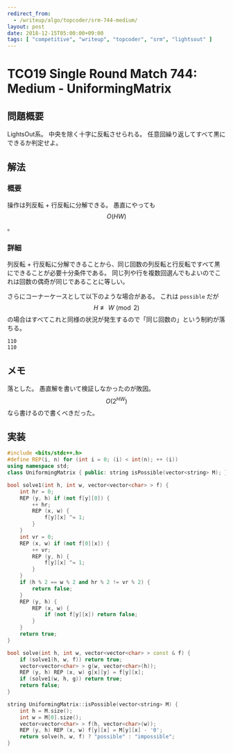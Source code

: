 ```yaml
---
redirect_from:
  - /writeup/algo/topcoder/srm-744-medium/
layout: post
date: 2018-12-15T05:00:00+09:00
tags: [ "competitive", "writeup", "topcoder", "srm", "lightsout" ]
---
```


# TCO19 Single Round Match 744: Medium - UniformingMatrix

## 問題概要

LightsOut系。
中央を除く十字に反転させられる。
任意回繰り返してすべて黒にできるか判定せよ。

## 解法

### 概要

操作は列反転 + 行反転に分解できる。
愚直にやっても $$O(HW)$$。

### 詳細

列反転 + 行反転に分解できることから、同じ回数の列反転と行反転ですべて黒にできることが必要十分条件である。
同じ列や行を複数回選んでもよいのでこれは回数の偶奇が同じであることに等しい。

さらにコーナーケースとして以下のような場合がある。
これは `possible` だが $$H \not\equiv W \pmod{2}$$ の場合はすべてこれと同様の状況が発生するので「同じ回数の」という制約が落ちる。

```
110
110
```

## メモ

落とした。
愚直解を書いて検証しなかったのが敗因。
$$O(2^{HW})$$ なら書けるので書くべきだった。

## 実装

``` c++
#include <bits/stdc++.h>
#define REP(i, n) for (int i = 0; (i) < int(n); ++ (i))
using namespace std;
class UniformingMatrix { public: string isPossible(vector<string> M); };

bool solve1(int h, int w, vector<vector<char> > f) {
    int hr = 0;
    REP (y, h) if (not f[y][0]) {
        ++ hr;
        REP (x, w) {
            f[y][x] ^= 1;
        }
    }
    int vr = 0;
    REP (x, w) if (not f[0][x]) {
        ++ vr;
        REP (y, h) {
            f[y][x] ^= 1;
        }
    }
    if (h % 2 == w % 2 and hr % 2 != vr % 2) {
        return false;
    }
    REP (y, h) {
        REP (x, w) {
            if (not f[y][x]) return false;
        }
    }
    return true;
}

bool solve(int h, int w, vector<vector<char> > const & f) {
    if (solve1(h, w, f)) return true;
    vector<vector<char> > g(w, vector<char>(h));
    REP (y, h) REP (x, w) g[x][y] = f[y][x];
    if (solve1(w, h, g)) return true;
    return false;
}

string UniformingMatrix::isPossible(vector<string> M) {
    int h = M.size();
    int w = M[0].size();
    vector<vector<char> > f(h, vector<char>(w));
    REP (y, h) REP (x, w) f[y][x] = M[y][x] - '0';
    return solve(h, w, f) ? "possible" : "impossible";
}
```
